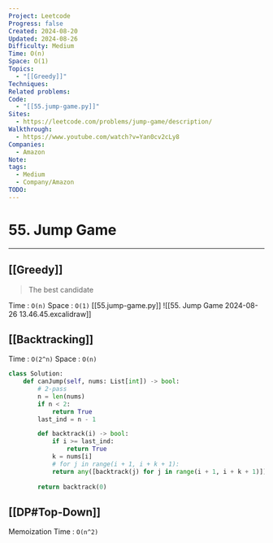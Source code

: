 ```yaml
---
Project: Leetcode
Progress: false
Created: 2024-08-20
Updated: 2024-08-26
Difficulty: Medium
Time: O(n)
Space: O(1)
Topics:
  - "[[Greedy]]"
Techniques: 
Related problems: 
Code:
  - "[[55.jump-game.py]]"
Sites:
  - https://leetcode.com/problems/jump-game/description/
Walkthrough:
  - https://www.youtube.com/watch?v=Yan0cv2cLy8
Companies:
  - Amazon
Note: 
tags:
  - Medium
  - Company/Amazon
TODO: 
---
```

# 55. Jump Game
---

## [[Greedy]]
> The best candidate

Time : `O(n)`
Space : `O(1)`
[[55.jump-game.py]]
![[55. Jump Game 2024-08-26 13.46.45.excalidraw]]
## [[Backtracking]]
Time : `O(2^n)`
Space : `O(n)`

```python
class Solution:
    def canJump(self, nums: List[int]) -> bool:
        # 2-pass
        n = len(nums)
        if n < 2:
            return True
        last_ind = n - 1

        def backtrack(i) -> bool:
            if i >= last_ind:
                return True
            k = nums[i]
            # for j in range(i + 1, i + k + 1):
            return any([backtrack(j) for j in range(i + 1, i + k + 1)])
         
        return backtrack(0)

```


## [[DP#Top-Down]]
Memoization
Time : `O(n^2)`